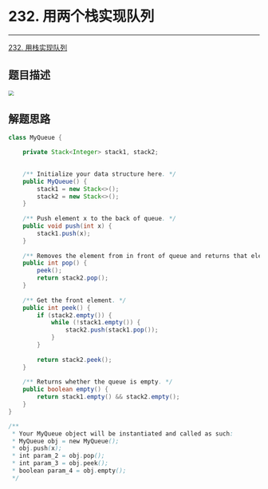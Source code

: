 # 232. 用两个栈实现队列

---

[232. 用栈实现队列](https://leetcode-cn.com/problems/implement-queue-using-stacks/)

## 题目描述

<img src="https://gitee.com/veal98/images/raw/master/img/20210304231944.png" style="zoom:67%;" />

## 解题思路

```java
class MyQueue {

    private Stack<Integer> stack1, stack2;

    
    /** Initialize your data structure here. */
    public MyQueue() {
        stack1 = new Stack<>();
        stack2 = new Stack<>();
    }
    
    /** Push element x to the back of queue. */
    public void push(int x) {
        stack1.push(x);
    }
    
    /** Removes the element from in front of queue and returns that element. */
    public int pop() {
        peek();
        return stack2.pop();
    }
    
    /** Get the front element. */
    public int peek() {
        if (stack2.empty()) {
            while (!stack1.empty()) {
                stack2.push(stack1.pop());
            }
        }
        
        return stack2.peek();
    }
    
    /** Returns whether the queue is empty. */
    public boolean empty() {
        return stack1.empty() && stack2.empty();
    }
}

/**
 * Your MyQueue object will be instantiated and called as such:
 * MyQueue obj = new MyQueue();
 * obj.push(x);
 * int param_2 = obj.pop();
 * int param_3 = obj.peek();
 * boolean param_4 = obj.empty();
 */
```

